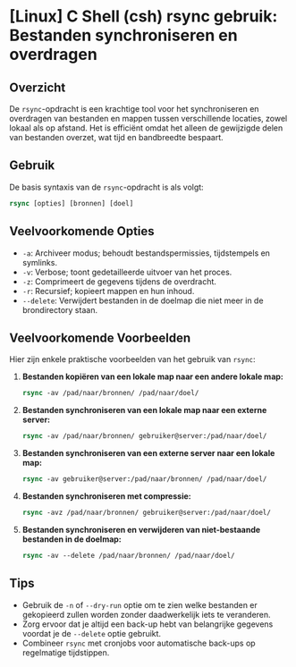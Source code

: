 # [Linux] C Shell (csh) rsync gebruik: Bestanden synchroniseren en overdragen

## Overzicht
De `rsync`-opdracht is een krachtige tool voor het synchroniseren en overdragen van bestanden en mappen tussen verschillende locaties, zowel lokaal als op afstand. Het is efficiënt omdat het alleen de gewijzigde delen van bestanden overzet, wat tijd en bandbreedte bespaart.

## Gebruik
De basis syntaxis van de `rsync`-opdracht is als volgt:

```csh
rsync [opties] [bronnen] [doel]
```

## Veelvoorkomende Opties
- `-a`: Archiveer modus; behoudt bestandspermissies, tijdstempels en symlinks.
- `-v`: Verbose; toont gedetailleerde uitvoer van het proces.
- `-z`: Comprimeert de gegevens tijdens de overdracht.
- `-r`: Recursief; kopieert mappen en hun inhoud.
- `--delete`: Verwijdert bestanden in de doelmap die niet meer in de brondirectory staan.

## Veelvoorkomende Voorbeelden
Hier zijn enkele praktische voorbeelden van het gebruik van `rsync`:

1. **Bestanden kopiëren van een lokale map naar een andere lokale map:**

   ```csh
   rsync -av /pad/naar/bronnen/ /pad/naar/doel/
   ```

2. **Bestanden synchroniseren van een lokale map naar een externe server:**

   ```csh
   rsync -av /pad/naar/bronnen/ gebruiker@server:/pad/naar/doel/
   ```

3. **Bestanden synchroniseren van een externe server naar een lokale map:**

   ```csh
   rsync -av gebruiker@server:/pad/naar/bronnen/ /pad/naar/doel/
   ```

4. **Bestanden synchroniseren met compressie:**

   ```csh
   rsync -avz /pad/naar/bronnen/ gebruiker@server:/pad/naar/doel/
   ```

5. **Bestanden synchroniseren en verwijderen van niet-bestaande bestanden in de doelmap:**

   ```csh
   rsync -av --delete /pad/naar/bronnen/ /pad/naar/doel/
   ```

## Tips
- Gebruik de `-n` of `--dry-run` optie om te zien welke bestanden er gekopieerd zullen worden zonder daadwerkelijk iets te veranderen.
- Zorg ervoor dat je altijd een back-up hebt van belangrijke gegevens voordat je de `--delete` optie gebruikt.
- Combineer `rsync` met cronjobs voor automatische back-ups op regelmatige tijdstippen.